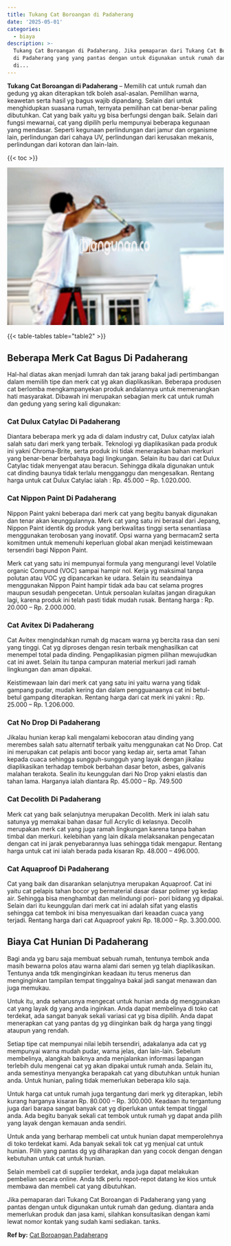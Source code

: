 ```yaml
---
title: Tukang Cat Boroangan di Padaherang
date: '2025-05-01'
categories:
  - biaya
description: >-
  Tukang Cat Boroangan di Padaherang. Jika pemaparan dari Tukang Cat Boroangan
  di Padaherang yang yang pantas dengan untuk digunakan untuk rumah dan gedung.
  di...
---
```


**Tukang Cat Boroangan di Padaherang** – Memilih cat untuk rumah dan gedung yg akan diterapkan tdk boleh asal-asalan. Pemilihan warna, keawetan serta hasil yg bagus wajib dipandang. Selain dari untuk menghidupkan suasana rumah, ternyata pemilihan cat benar-benar paling dibutuhkan. Cat yang baik yaitu yg bisa berfungsi dengan baik. Selain dari fungsi mewarnai, cat yang dipilih perlu mempunyai beberapa kegunaan yang mendasar. Seperti kegunaan perlindungan dari jamur dan organisme lain, perlindungan dari cahaya UV, perlindungan dari kerusakan mekanis, perlindungan dari kotoran dan lain-lain.

{{< toc >}}

![Tukang Cat Boroangan di Padaherang](/images/jasa-cat-murah17.png)

{{< table-tables table="table2" >}}

## Beberapa Merk Cat Bagus Di Padaherang

Hal-hal diatas akan menjadi lumrah dan tak jarang bakal jadi pertimbangan dalam memilih tipe dan merk cat yg akan diaplikasikan. Beberapa produsen cat berlomba mengkampanyekan produk andalannya untuk memenangkan hati masyarakat. Dibawah ini merupakan sebagian merk cat untuk rumah dan gedung yang sering kali digunakan:

### Cat Dulux Catylac Di Padaherang

Diantara beberapa merk yg ada di dalam industry cat, Dulux catylax ialah salah satu dari merk yang terbaik. Teknologi yg diaplikasikan pada produk ini yakni Chroma-Brite, serta produk ini tidak menerapkan bahan merkuri yang benar-benar berbahaya bagi lingkungan. Selain itu bau dari cat Dulux Catylac tidak menyengat atau beracun. Sehingga dikala digunakan untuk cat dinding baunya tidak terlalu mengganggu dan mengesalkan. Rentang harga untuk cat Dulux Catylac ialah : Rp. 45.000 – Rp. 1.020.000.

### Cat Nippon Paint Di Padaherang

Nippon Paint yakni beberapa dari merk cat yang begitu banyak digunakan dan tenar akan keunggulannya. Merk cat yang satu ini berasal dari Jepang, Nippon Paint identik dg produk yang berkwalitas tinggi serta senantiasa menggunakan terobosan yang inovatif. Opsi warna yang bermacam2 serta komitmen untuk memenuhi keperluan global akan menjadi keistimewaan tersendiri bagi Nippon Paint.

Merk cat yang satu ini mempunyai formula yang mengurangi level Volatile organic Compund (VOC) sampai hampir nol. Kerja yg maksimal tanpa polutan atau VOC yg dipancarkan ke udara. Selain itu seandainya menggunakan Nippon Paint hampir tidak ada bau cat selama progres maupun sesudah pengecetan. Untuk persoalan kulaitas jangan diragukan lagi, karena produk ini telah pasti tidak mudah rusak. Bentang harga : Rp. 20.000 – Rp. 2.000.000.

### Cat Avitex Di Padaherang

Cat Avitex mengindahkan rumah dg macam warna yg bercita rasa dan seni yang tinggi. Cat yg diproses dengan resin terbaik menghasilkan cat menempel total pada dinding. Pengaplikasian pigmen pilihan mewujudkan cat ini awet. Selain itu tanpa campuran material merkuri jadi ramah lingkungan dan aman dipakai.

Keistimewaan lain dari merk cat yang satu ini yaitu warna yang tidak gampang pudar, mudah kering dan dalam pengguanaanya cat ini betul-betul gampang diterapkan. Rentang harga dari cat merk ini yakni : Rp. 25.000 – Rp. 1.206.000.

### Cat No Drop Di Padaherang

Jikalau hunian kerap kali mengalami kebocoran atau dinding yang merembes salah satu alternatif terbaik yaitu menggunakan cat No Drop. Cat ini merupakan cat pelapis anti bocor yang kedap air, serta amat Tahan kepada cuaca sehingga sungguh-sungguh yang layak dengan jikalau diaplikasikan terhadap tembok berbahan dasar beton, asbes, galvanis malahan terakota. Sealin itu keunggulan dari No Drop yakni elastis dan tahan lama. Harganya ialah diantara Rp. 45.000 – Rp. 749.500

### Cat Decolith Di Padaherang

Merk cat yang baik selanjutnya merupakan Decolith. Merk ini ialah satu satunya yg memakai bahan dasar full Acrylic di kelasnya. Decolih merupakan merk cat yang juga ramah lingkungan karena tanpa bahan timbal dan merkuri. kelebihan yang lain dikala melaksanakan pengecatan dengan cat ini jarak penyebarannya luas sehingga tidak mengapur. Rentang harga untuk cat ini ialah berada pada kisaran Rp. 48.000 – 496.000.

### Cat Aquaproof Di Padaherang

Cat yang baik dan disarankan selanjutnya merupakan Aquaproof. Cat ini yaitu cat pelapis tahan bocor yg bermaterial dasar dasar polimer yg kedap air. Sehingga bisa menghambat dan melindungi pori- pori bidang yg dipakai. Selain dari itu keunggulan dari merk cat ini adalah sifat yang elastis sehingga cat tembok ini bisa menyesuaikan dari keaadan cuaca yang terjadi. Rentang harga dari cat Aquaproof yakni Rp. 18.000 – Rp. 3.300.000.

## Biaya Cat Hunian Di Padaherang

Bagi anda yg baru saja membuat sebuah rumah, tentunya tembok anda masih bewarna polos atau warna alami dari semen yg telah diaplikasikan. Tentunya anda tdk menginginkan keadaan itu terus menerus dan menginginkan tampilan tempat tinggalnya bakal jadi sangat menawan dan juga memukau.

Untuk itu, anda seharusnya mengecat untuk hunian anda dg menggunakan cat yang layak dg yang anda inginkan. Anda dapat membelinya di toko cat terdekat, ada sangat banyak sekali variasi cat yg bisa dipilih. Anda dapat menerapkan cat yang pantas dg yg diinginkan baik dg harga yang tinggi ataupun yang rendah.

Setiap tipe cat mempunyai nilai lebih tersendiri, adakalanya ada cat yg mempunyai warna mudah pudar, warna jelas, dan lain-lain. Sebelum membelinya, alangkah baiknya anda menjalankan informasi lapangan terlebih dulu mengenai cat yg akan dipakai untuk rumah anda. Selain itu, anda semestinya menyangka berapakah cat yang dibutuhkan untuk hunian anda. Untuk hunian, paling tidak memerlukan beberapa kilo saja.

Untuk harga cat untuk rumah juga tergantung dari merk yg diterapkan, lebih kurang harganya kisaran Rp. 80.000 – Rp. 300.000. Keadaan itu tergantung juga dari barapa sangat banyak cat yg diperlukan untuk tempat tinggal anda. Ada begitu banyak sekali cat tembok untuk rumah yg dapat anda pilih yang layak dengan kemauan anda sendiri.

Untuk anda yang berharap membeli cat untuk hunian dapat memperolehnya di toko terdekat kami. Ada banyak sekali tok cat yg menjual cat untuk hunian. Pilih yang pantas dg yg diharapkan dan yang cocok dengan dengan kebutuhan untuk cat untuk hunian.

Selain membeli cat di supplier terdekat, anda juga dapat melakukan pembelian secara online. Anda tdk perlu repot-repot datang ke kios untuk membawa dan membeli cat yang dibutuhkan.

Jika pemaparan dari Tukang Cat Boroangan di Padaherang yang yang pantas dengan untuk digunakan untuk rumah dan gedung. diantara anda memerlukan produk dan jasa kami, silahkan konsultasikan dengan kami lewat nomor kontak yang sudah kami sediakan. tanks.

**Ref by:** [Cat Boroangan Padaherang](https://id.wikipedia.org/wiki/Cat)
